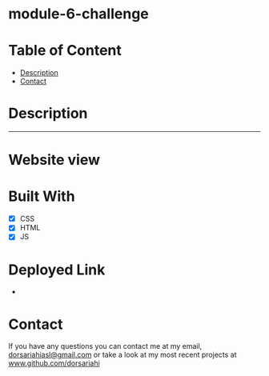 # module-6-challenge
# Table of Content
* [Description](https://github.com/dorsariahi/module-6-challenge#Description)
* [Contact](https://github.com/dorsariahi/module-6-challenge#Contact)
# Description
- - - -
# Website view

# Built With
- [x] CSS
- [x] HTML
- [x] JS
# Deployed Link
*
# Contact
If you have any questions you can contact me at my email, dorsariahiasl@gmail.com or take a look at my most recent projects at www.github.com/dorsariahi
